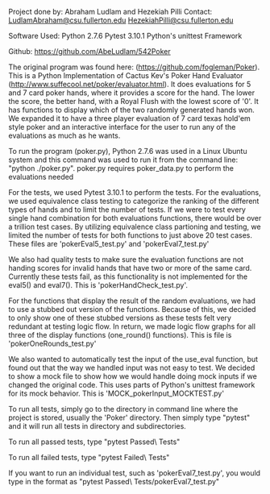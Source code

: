 Project done by: Abraham Ludlam and Hezekiah Pilli
Contact: LudlamAbraham@csu.fullerton.edu
	 HezekiahPilli@csu.fullerton.edu

Software Used: Python 2.7.6
	       Pytest 3.10.1
               Python's unittest Framework

Github: https://github.com/AbeLudlam/542Poker

The original program was found here: (https://github.com/fogleman/Poker). This is a Python Implementation of Cactus Kev's Poker Hand Evaluator (http://www.suffecool.net/poker/evaluator.html). It does evaluations for 5 and 7 card poker hands, where it provides a score for the hand. The lower the score, the better hand, with a Royal Flush with the lowest score of '0'. It has functions to display which of the two randomly generated hands won. We expanded it to have a three player evaluation of 7 card texas hold'em style poker and an interactive interface for the user to run any of the evaluations as much as he wants. 

To run the program (poker.py), Python 2.7.6 was used in a Linux Ubuntu system and this command was used to run it from the command line: "python ./poker.py". poker.py requires poker_data.py to perform the evaluations needed

For the tests, we used Pytest 3.10.1 to perform the tests. For the evaluations, we used equivalence class testing to categorize the ranking of the different types of hands and to limit the number of tests. If we were to test every single hand combination for both evaluations functions, there would be over a trillion test cases. By utilizing equivalence class partioning and testing, we limited the number of tests for both functions to just above 20 test cases. These files are 'pokerEval5_test.py' and 'pokerEval7_test.py'

We also had quality tests to make sure the evaluation functions are not handing scores for invalid hands that have two or more of the same card. Currently these tests fail, as this functionality is not implemented for the eval5() and eval7(). This is 'pokerHandCheck_test.py'.

For the functions that display the result of the random evaluations, we had to use a stubbed out version of the functions. Because of this, we decided to only show one of these stubbed versions as these tests felt very redundant at testing logic flow. In return, we made logic flow graphs for all three of the display functions (one_round() functions). This is file is 'pokerOneRounds_test.py'

We also wanted to automatically test the input of the use_eval function, but found out that the way we handled input was not easy to test. We decided to show a mock file to show how we would handle doing mock inputs if we changed the original code. This uses parts of Python's unittest framework for its mock behavior. This is 'MOCK_pokerInput_MOCKTEST.py'

To run all tests, simply go to the directory in command line where the project is stored, usually the 'Poker' directory. Then simply type "pytest" and it will run all tests in directory and subdirectories.

To run all passed tests, type "pytest Passed\ Tests"

To run all failed tests, type "pytest Failed\ Tests"

If you want to run an individual test, such as 'pokerEval7_test.py', you would type in the format as "pytest Passed\ Tests/pokerEval7_test.py"
